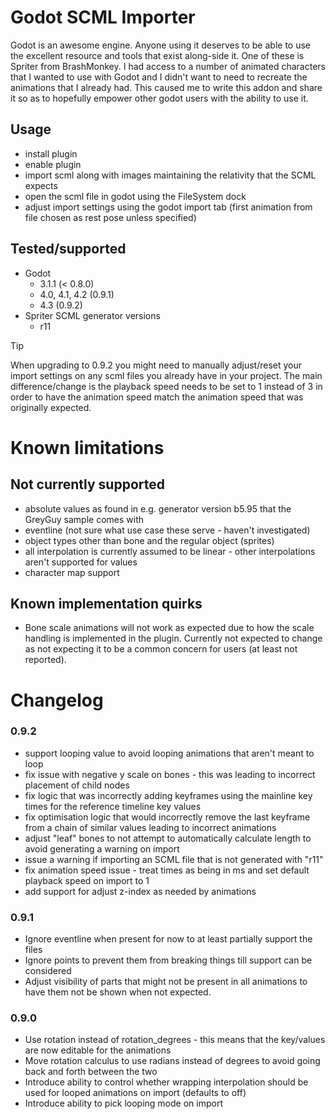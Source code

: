 # Godot SCML Importer

Godot is an awesome engine. Anyone using it deserves to be able to use the excellent resource and tools that exist along-side it. 
One of these is Spriter from BrashMonkey. I had access to a number of animated characters that I wanted to use with Godot and
I didn't want to need to recreate the animations that I already had. This caused me to write this addon and share it so as to
hopefully empower other godot users with the ability to use it.

## Usage
 * install plugin
 * enable plugin
 * import scml along with images maintaining the relativity that the SCML expects
 * open the scml file in godot using the FileSystem dock
 * adjust import settings using the godot import tab (first animation from file chosen as rest pose unless specified)

## Tested/supported
 * Godot
	 * 3.1.1 (< 0.8.0)
	 * 4.0, 4.1, 4.2 (0.9.1)
	 * 4.3 (0.9.2)
 * Spriter SCML generator versions
	 * r11

> [!TIP]
> When upgrading to 0.9.2 you might need to manually adjust/reset your import settings on any scml files you already have in your project.
> The main difference/change is the playback speed needs to be set to 1 instead of 3 in order to have the animation speed match
> the animation speed that was originally expected.
 
# Known limitations

## Not currently supported
 * absolute values as found in e.g. generator version b5.95 that the GreyGuy sample comes with
 * eventline (not sure what use case these serve - haven't investigated)
 * object types other than bone and the regular object (sprites)
 * all interpolation is currently assumed to be linear - other interpolations aren't supported for values
 * character map support

## Known implementation quirks
 * Bone scale animations will not work as expected due to how the scale handling is implemented in the plugin. Currently not expected to change as not expecting it to be a common concern for users (at least not reported).

# Changelog

### 0.9.2

 * support looping value to avoid looping animations that aren't meant to loop
 * fix issue with negative y scale on bones - this was leading to incorrect placement of child nodes
 * fix logic that was incorrectly adding keyframes using the mainline key times for the reference timeline key values
 * fix optimisation logic that would incorrectly remove the last keyframe from a chain of similar values leading to incorrect animations
 * adjust "leaf" bones to not attempt to automatically calculate length to avoid generating a warning on import
 * issue a warning if importing an SCML file that is not generated with "r11"
 * fix animation speed issue - treat times as being in ms and set default playback speed on import to 1
 * add support for adjust z-index as needed by animations

### 0.9.1

* Ignore eventline when present for now to at least partially support the files
* Ignore points to prevent them from breaking things till support can be considered
* Adjust visibility of parts that might not be present in all animations to have them not be shown when not expected.

### 0.9.0

* Use rotation instead of rotation_degrees - this means that the key/values are now editable for the animations
* Move rotation calculus to use radians instead of degrees to avoid going back and forth between the two
* Introduce ability to control whether wrapping interpolation should be used for looped animations on import (defaults to off)
* Introduce ability to pick looping mode on import
